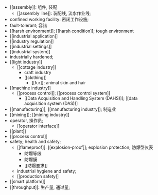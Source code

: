 - [[assembly]]: 组件, 装配
    - [[assembly line]]: 装配线, 流水作业线;
- confined working facility: 密闭工作设施;
- fault-tolerant; 容错
- [[harsh environment]]; [[harsh condition]]; tough environment
- [[industrial application]]
- [[industry regulation]]
- [[industrial settings]]
- [[industrial system]]
- industrially hardened; 
- [[light industry]]
    - [[cottage industry]]
        - craft industry
        - [[clothing]]
            - [[fur]]; animal skin and hair
- [[machine industry]]
    - [[process control]]; [[process control system]]
        - [[Data Acquisition and Handling System (DAHS)]]; [[data acquisition system (DAS)]]
- [[manufacturing]]; [[manufacturing industry]]; 制造业
- [[mining]]; [[mining industry]]
- operator, 操作员; 
    - [[operator interface]]
- [[plant]]
- [[process control]]
- safety; health and safety;
    - [[flameproof]]: [[explosion-proof]]; explosion protection; 防爆型仪表
        - 防爆等级
        - 防爆膜
        - [[防爆要求]]
    - industrial hygiene and safety;
    - [[production safety]]
- [[smart platform]]
- [[throughput]]: 生产量, 通过量;

